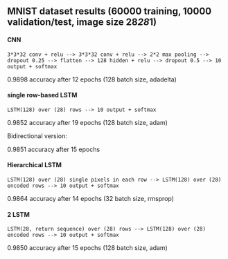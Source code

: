 ## MNIST dataset results (60000 training, 10000 validation/test, image size 28*28*1)
#### CNN

```
3*3*32 conv + relu --> 3*3*32 conv + relu --> 2*2 max pooling --> dropout 0.25 --> flatten --> 128 hidden + relu --> dropout 0.5 --> 10 output + softmax
```

0.9898 accuracy after 12 epochs (128 batch size, adadelta)

#### single row-based LSTM

```
LSTM(128) over (28) rows --> 10 output + softmax
```

0.9852 accuracy after 19 epochs (128 batch size, adam)

Bidirectional version:

0.9851 accuracy after 15 epochs

#### Hierarchical LSTM 

```
LSTM(128) over (28) single pixels in each row --> LSTM(128) over (28) encoded rows --> 10 output + softmax
```

0.9864 accuracy after 14 epochs (32 batch size, rmsprop)

#### 2 LSTM

```
LSTM(28, return sequence) over (28) rows --> LSTM(128) over (28) encoded rows --> 10 output + softmax
```

0.9850 accuracy after 15 epochs (128 batch size, adam)